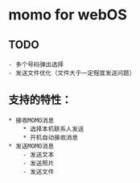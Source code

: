 momo for webOS
===

TODO
---
	- 多个号码弹出选择
	- 发送文件优化（文件大于一定程度发送问题）

支持的特性：
---
	* 接收MOMO消息
		* 选择本机联系人发送
		* 开机自动接收消息
	* 发送MOMO消息
		- 发送文本
		- 发送照片
		- 发送文件
